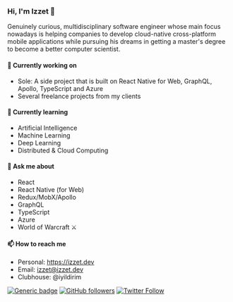 ### Hi, I'm Izzet 👋

Genuinely curious, multidisciplinary software engineer whose main focus nowadays is helping companies to develop cloud-native cross-platform mobile applications while pursuing his dreams in getting a master's degree to become a better computer scientist.

#### 🔭 Currently working on

- Sole: A side project that is built on React Native for Web, GraphQL, Apollo, TypeScript and Azure
- Several freelance projects from my clients  

#### 🌱 Currently learning

- Artificial Intelligence
- Machine Learning
- Deep Learning
- Distributed & Cloud Computing

#### 💬 Ask me about

- React 
- React Native (for Web)
- Redux/MobX/Apollo
- GraphQL
- TypeScript
- Azure
- World of Warcraft ⚔️

#### 📫 How to reach me

- Personal: https://izzet.dev
- Email: izzet@izzet.dev
- Clubhouse: @iyildirim

[![Generic badge](https://img.shields.io/badge/Open%20to%20work-Yes-success.svg)](https://linkedin.com/in/izzetcyildirim)
[![GitHub followers](https://img.shields.io/github/followers/izzet.svg?style=social&label=Follow&maxAge=2592000)](https://github.com/izzet?tab=followers)
[![Twitter Follow](https://img.shields.io/twitter/follow/izzetcyildirim?style=social)](https://twitter.com/izzetcyildirim)


<!--
**izzet/izzet** is a ✨ _special_ ✨ repository because its `README.md` (this file) appears on your GitHub profile.

Here are some ideas to get you started:

- 🔭 I’m currently working on ...
- 🌱 I’m currently learning ...
- 👯 I’m looking to collaborate on ...
- 🤔 I’m looking for help with ...
- 💬 Ask me about ...
- 📫 How to reach me: ...
- 😄 Pronouns: ...
- ⚡ Fun fact: ...
-->
